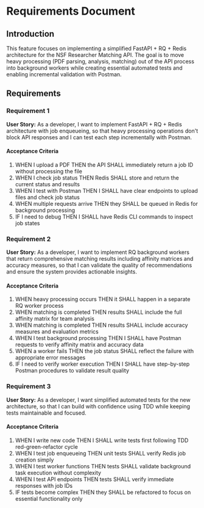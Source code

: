 # Requirements Document

## Introduction

This feature focuses on implementing a simplified FastAPI + RQ + Redis architecture for the NSF Researcher Matching API. The goal is to move heavy processing (PDF parsing, analysis, matching) out of the API process into background workers while creating essential automated tests and enabling incremental validation with Postman.

## Requirements

### Requirement 1

**User Story:** As a developer, I want to implement FastAPI + RQ + Redis architecture with job enqueueing, so that heavy processing operations don't block API responses and I can test each step incrementally with Postman.

#### Acceptance Criteria

1. WHEN I upload a PDF THEN the API SHALL immediately return a job ID without processing the file
2. WHEN I check job status THEN Redis SHALL store and return the current status and results
3. WHEN I test with Postman THEN I SHALL have clear endpoints to upload files and check job status
4. WHEN multiple requests arrive THEN they SHALL be queued in Redis for background processing
5. IF I need to debug THEN I SHALL have Redis CLI commands to inspect job states

### Requirement 2

**User Story:** As a developer, I want to implement RQ background workers that return comprehensive matching results including affinity matrices and accuracy measures, so that I can validate the quality of recommendations and ensure the system provides actionable insights.

#### Acceptance Criteria

1. WHEN heavy processing occurs THEN it SHALL happen in a separate RQ worker process
2. WHEN matching is completed THEN results SHALL include the full affinity matrix for team analysis
3. WHEN matching is completed THEN results SHALL include accuracy measures and evaluation metrics
4. WHEN I test background processing THEN I SHALL have Postman requests to verify affinity matrix and accuracy data
5. WHEN a worker fails THEN the job status SHALL reflect the failure with appropriate error messages
6. IF I need to verify worker execution THEN I SHALL have step-by-step Postman procedures to validate result quality

### Requirement 3

**User Story:** As a developer, I want simplified automated tests for the new architecture, so that I can build with confidence using TDD while keeping tests maintainable and focused.

#### Acceptance Criteria

1. WHEN I write new code THEN I SHALL write tests first following TDD red-green-refactor cycle
2. WHEN I test job enqueueing THEN unit tests SHALL verify Redis job creation simply
3. WHEN I test worker functions THEN tests SHALL validate background task execution without complexity
4. WHEN I test API endpoints THEN tests SHALL verify immediate responses with job IDs
5. IF tests become complex THEN they SHALL be refactored to focus on essential functionality only